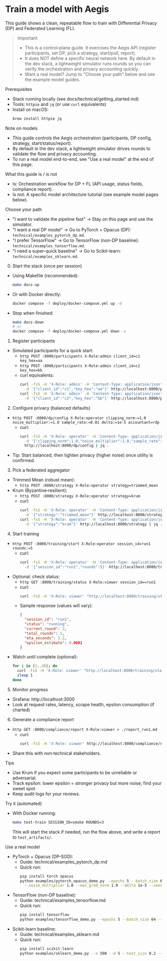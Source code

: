 # Train a model with Aegis

This guide shows a clean, repeatable flow to train with Differential Privacy (DP) and Federated Learning (FL).

> Important
> - This is a control‑plane guide. It exercises the Aegis API (register participants, set DP, pick a strategy, start/poll, report).
> - It does NOT define a specific neural network here. By default in the dev stack, a lightweight simulator runs rounds so you can verify the orchestration and privacy accounting quickly.
> - Want a real model? Jump to "Choose your path" below and see the example model guides.

Prerequisites
- Stack running locally (see docs/technical/getting_started.md)
- Tools: `httpie` and `jq` (or use `curl` equivalents)
- Install on macOS:
  ```zsh
  brew install httpie jq
  ```

Note on models
- This guide controls the Aegis orchestration (participants, DP config, strategy, start/status/report).
- By default in the dev stack, a lightweight simulator drives rounds to validate the flow and privacy accounting.
- To run a real model end-to-end, see "Use a real model" at the end of this page.

What this guide is / is not
- Is: Orchestration workflow for DP + FL (API usage, status fields, compliance report).
- Is not: A specific model architecture tutorial (see example model pages below).

Choose your path
- "I want to validate the pipeline fast" → Stay on this page and use the simulator.
- "I want a real DP model" → Go to PyTorch + Opacus (DP): `technical/examples_pytorch_dp.md`.
- "I prefer TensorFlow" → Go to TensorFlow (non-DP baseline): `technical/examples_tensorflow.md`.
- "I need a super-quick baseline" → Go to Scikit-learn: `technical/examples_sklearn.md`.

0) Start the stack (once per session)
- Using Makefile (recommended):
  ```zsh
  make docs-up
  ```
- Or with Docker directly:
  ```zsh
  docker compose -f deploy/docker-compose.yml up -d
  ```
- Stop when finished:
  ```zsh
  make docs-down
  # or
  docker compose -f deploy/docker-compose.yml down -v
  ```

1) Register participants
- Simulated participants for a quick start:
  - `http POST :8000/participants X-Role:admin client_id=c1 key_hex=aa`
  - `http POST :8000/participants X-Role:admin client_id=c2 key_hex=bb`
  - curl equivalents:
    ```zsh
    curl -fsS -H 'X-Role: admin' -H 'Content-Type: application/json' \
      -d '{"client_id":"c1","key_hex":"aa"}' http://localhost:8000/participants | jq .
    curl -fsS -H 'X-Role: admin' -H 'Content-Type: application/json' \
      -d '{"client_id":"c2","key_hex":"bb"}' http://localhost:8000/participants | jq .
    ```

2) Configure privacy (balanced defaults)
- `http POST :8000/dp/config X-Role:operator clipping_norm:=1.0 noise_multiplier:=1.0 sample_rate:=0.01 delta:=1e-5 accountant=rdp`
  - curl:
    ```zsh
    curl -fsS -H 'X-Role: operator' -H 'Content-Type: application/json' \
      -d '{"clipping_norm":1.0,"noise_multiplier":1.0,"sample_rate":0.01,"delta":1e-5,"accountant":"rdp"}' \
      http://localhost:8000/dp/config | jq .
    ```
- Tip: Start balanced, then tighten privacy (higher noise) once utility is confirmed.

3) Pick a federated aggregator
- Trimmed Mean (robust mean):
  - `http POST :8000/strategy X-Role:operator strategy=trimmed_mean`
- Krum (Byzantine‑resilient):
  - `http POST :8000/strategy X-Role:operator strategy=krum`
  - curl:
    ```zsh
    curl -fsS -H 'X-Role: operator' -H 'Content-Type: application/json' \
      -d '{"strategy":"trimmed_mean"}' http://localhost:8000/strategy | jq .
    curl -fsS -H 'X-Role: operator' -H 'Content-Type: application/json' \
      -d '{"strategy":"krum"}' http://localhost:8000/strategy | jq .
    ```

4) Start training
- `http POST :8000/training/start X-Role:operator session_id=run1 rounds:=5`
  - curl:
    ```zsh
    curl -fsS -H 'X-Role: operator' -H 'Content-Type: application/json' \
      -d '{"session_id":"run1","rounds":5}' http://localhost:8000/training/start | jq .
    ```
- Optional: check status:
  - `http GET :8000/training/status X-Role:viewer session_id==run1`
  - curl:
    ```zsh
    curl -fsS -H 'X-Role: viewer' "http://localhost:8000/training/status?session_id=run1" | jq .
    ```
  - Sample response (values will vary):
    ```json
    {
      "session_id": "run1",
      "status": "running",
      "current_round": 2,
      "total_rounds": 5,
      "eta_seconds": 3.2,
      "epsilon_estimate": 0.0001
    }
    ```
- Watch until complete (optional):
  ```zsh
  for i in {1..20}; do
    curl -fsS -H 'X-Role: viewer' "http://localhost:8000/training/status?session_id=run1" | jq -r '.status, ("round " + (.current_round|tostring) + "/" + (.total_rounds|tostring))'
    sleep 1
  done
    ```

5) Monitor progress
- Grafana: http://localhost:3000
- Look at request rates, latency, scrape health, epsilon consumption (if charted)

6) Generate a compliance report
- `http GET :8000/compliance/report X-Role:viewer > ./report_run1.md`
  - curl:
    ```zsh
    curl -fsS -H 'X-Role: viewer' http://localhost:8000/compliance/report | jq -r .markdown > ./report_run1.md
    ```
- Share this with non‑technical stakeholders.

Tips
- Use Krum if you expect some participants to be unreliable or adversarial.
- Track epsilon: lower epsilon = stronger privacy but more noise; find your sweet spot.
- Keep audit logs for your reviews.

Try it (automated)
- With Docker running:
  ```zsh
  make test-train SESSION_ID=smoke ROUNDS=3
  ```
  This will start the stack if needed, run the flow above, and write a report to `test_artifacts/`.

Use a real model
- PyTorch + Opacus (DP-SGD):
  - Guide: technical/examples_pytorch_dp.md
  - Quick run:
    ```zsh
    pip install torch opacus
    python examples/pytorch_opacus_demo.py --epochs 5 --batch_size 64 --lr 0.1 \
      --noise_multiplier 1.0 --max_grad_norm 1.0 --delta 1e-5 --seed 0
    ```
- TensorFlow (non-DP baseline):
  - Guide: technical/examples_tensorflow.md
  - Quick run:
    ```zsh
    pip install tensorflow
    python examples/tensorflow_demo.py --epochs 5 --batch_size 64 --lr 0.1 --hidden 8 --seed 0
    ```
- Scikit-learn baseline:
  - Guide: technical/examples_sklearn.md
  - Quick run:
    ```zsh
    pip install scikit-learn
    python examples/sklearn_demo.py --n 500 --d 5 --test_size 0.2 --seed 0
    ```
